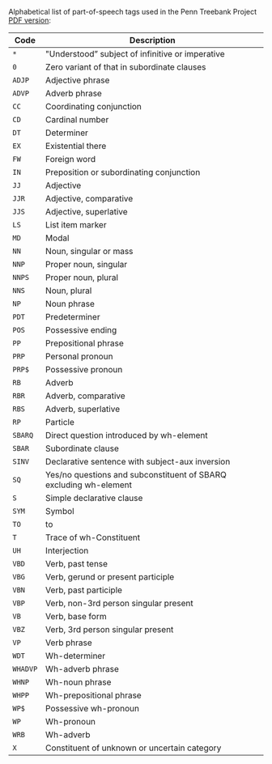 Alphabetical list of part-of-speech tags used in the Penn Treebank Project [PDF version](http://citeseerx.ist.psu.edu/viewdoc/download?doi=10.1.1.9.8216&rep=rep1&type=pdf):


| Code | Description |
| ---- | ------------ |
| `*` | "Understood” subject of infinitive or imperative |
| `0` | Zero variant of that in subordinate clauses |
| `ADJP` | Adjective phrase |
| `ADVP` | Adverb phrase |
| `CC` | Coordinating conjunction |
| `CD` | Cardinal number |
| `DT` | Determiner |
| `EX` | Existential there |
| `FW` | Foreign word |
| `IN` | Preposition or subordinating conjunction |
| `JJ` | Adjective |
| `JJR` | Adjective, comparative |
| `JJS` | Adjective, superlative |
| `LS` | List item marker |
| `MD` | Modal |
| `NN` | Noun, singular or mass |
| `NNP` | Proper noun, singular |
| `NNPS` | Proper noun, plural |
| `NNS` | Noun, plural |
| `NP` | Noun phrase |
| `PDT` | Predeterminer |
| `POS` | Possessive ending |
| `PP` | Prepositional phrase |
| `PRP` | Personal pronoun |
| `PRP$` | Possessive pronoun |
| `RB` | Adverb |
| `RBR` | Adverb, comparative |
| `RBS` | Adverb, superlative |
| `RP` | Particle |
| `SBARQ` | Direct question introduced by wh-element |
| `SBAR` | Subordinate clause |
| `SINV` | Declarative sentence with subject-aux inversion |
| `SQ` | Yes/no questions and subconstituent of SBARQ excluding wh-element |
| `S` | Simple declarative clause |
| `SYM` | Symbol |
| `TO` | to |
| `T` | Trace of wh-Constituent |
| `UH` | Interjection |
| `VBD` | Verb, past tense |
| `VBG` | Verb, gerund or present participle |
| `VBN` | Verb, past participle |
| `VBP` | Verb, non-3rd person singular present |
| `VB` | Verb, base form |
| `VBZ` | Verb, 3rd person singular present |
| `VP` | Verb phrase |
| `WDT` | Wh-determiner |
| `WHADVP` | Wh-adverb phrase |
| `WHNP` | Wh-noun phrase |
| `WHPP` | Wh-prepositional phrase |
| `WP$` | Possessive wh-pronoun |
| `WP` | Wh-pronoun |
| `WRB` | Wh-adverb |
| `X` | Constituent of unknown or uncertain category |